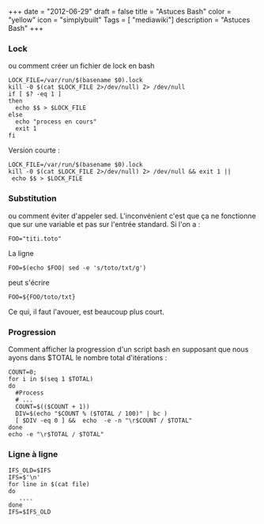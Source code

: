 +++
date = "2012-06-29"
draft = false
title = "Astuces Bash"
color = "yellow"
icon = "simplybuilt"
Tags = [ "mediawiki"]
description = "Astuces Bash"
+++

### Lock

ou comment créer un fichier de lock en bash

    LOCK_FILE=/var/run/$(basename $0).lock
    kill -0 $(cat $LOCK_FILE 2>/dev/null) 2> /dev/null
    if [ $? -eq 1 ]
    then
      echo $$ > $LOCK_FILE
    else 
      echo "process en cours"
      exit 1
    fi

Version courte :

    LOCK_FILE=/var/run/$(basename $0).lock
    kill -0 $(cat $LOCK_FILE 2>/dev/null) 2> /dev/null && exit 1 || echo $$ > $LOCK_FILE

### Substitution

ou comment éviter d'appeler sed. L'inconvénient c'est que ça ne
fonctionne que sur une variable et pas sur l'entrée standard. Si l'on a
:

    FOO="titi.toto"

La ligne

    FOO=$(echo $FOO| sed -e 's/toto/txt/g')

peut s'écrire

    FOO=${FOO/toto/txt}

Ce qui, il faut l'avouer, est beaucoup plus court.

### Progression

Comment afficher la progression d'un script bash en supposant que nous
ayons dans \$TOTAL le nombre total d'itérations :

    COUNT=0;
    for i in $(seq 1 $TOTAL)
    do
      #Process
      # ...
      COUNT=$(($COUNT + 1))
      DIV=$(echo "$COUNT % ($TOTAL / 100)" | bc )
      [ $DIV -eq 0 ] &&  echo  -e -n "\r$COUNT / $TOTAL"
    done
    echo -e "\r$TOTAL / $TOTAL"

### Ligne à ligne

    IFS_OLD=$IFS
    IFS=$'\n'
    for line in $(cat file)  
    do  
       ....
    done  
    IFS=$IFS_OLD 
